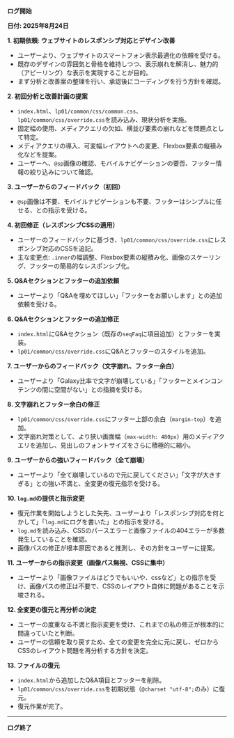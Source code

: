 **ログ開始**

**日付: 2025年8月24日**

**1. 初期依頼: ウェブサイトのレスポンシブ対応とデザイン改善**
*   ユーザーより、ウェブサイトのスマートフォン表示最適化の依頼を受ける。
*   既存のデザインの雰囲気と骨格を維持しつつ、表示崩れを解消し、魅力的（アピーリング）な表示を実現することが目的。
*   まず分析と改善案の整理を行い、承認後にコーディングを行う方針を確認。

**2. 初回分析と改善計画の提案**
*   `index.html`、`lp01/common/css/common.css`、`lp01/common/css/override.css`を読み込み、現状分析を実施。
*   固定幅の使用、メディアクエリの欠如、横並び要素の崩れなどを問題点として特定。
*   メディアクエリの導入、可変幅レイアウトへの変更、Flexbox要素の縦積み化などを提案。
*   ユーザーへ、`@sp`画像の確認、モバイルナビゲーションの要否、フッター情報の絞り込みについて確認。

**3. ユーザーからのフィードバック（初回）**
*   `@sp`画像は不要、モバイルナビゲーションも不要、フッターはシンプルに任せる、との指示を受ける。

**4. 初回修正（レスポンシブCSSの適用）**
*   ユーザーのフィードバックに基づき、`lp01/common/css/override.css`にレスポンシブ対応のCSSを追記。
*   主な変更点: `.inner`の幅調整、Flexbox要素の縦積み化、画像のスケーリング、フッターの簡易的なレスポンシブ化。

**5. Q&Aセクションとフッターの追加依頼**
*   ユーザーより「Q&Aを埋めてほしい」「フッターをお願いします」との追加依頼を受ける。

**6. Q&Aセクションとフッターの追加修正**
*   `index.html`にQ&Aセクション（既存の`seqFaq`に項目追加）とフッターを実装。
*   `lp01/common/css/override.css`にQ&Aとフッターのスタイルを追加。

**7. ユーザーからのフィードバック（文字崩れ、フッター余白）**
*   ユーザーより「Galaxy比率で文字が崩壊している」「フッターとメインコンテンツの間に空間がない」との指摘を受ける。

**8. 文字崩れとフッター余白の修正**
*   `lp01/common/css/override.css`にフッター上部の余白（`margin-top`）を追加。
*   文字崩れ対策として、より狭い画面幅（`max-width: 480px`）用のメディアクエリを追加し、見出しのフォントサイズをさらに積極的に縮小。

**9. ユーザーからの強いフィードバック（全て崩壊）**
*   ユーザーより「全て崩壊しているので元に戻してください」「文字が大きすぎる」との強い不満と、全変更の復元指示を受ける。

**10. `log.md`の提供と指示変更**
*   復元作業を開始しようとした矢先、ユーザーより「レスポンシブ対応を何とかして」「`log.md`にログを書いた」との指示を受ける。
*   `log.md`を読み込み、CSSのパースエラーと画像ファイルの404エラーが多数発生していることを確認。
*   画像パスの修正が根本原因であると推測し、その方針をユーザーに提案。

**11. ユーザーからの指示変更（画像パス無視、CSSに集中）**
*   ユーザーより「画像ファイルはどうでもいいや．cssなど」との指示を受け、画像パスの修正は不要で、CSSのレイアウト自体に問題があることを示唆される。

**12. 全変更の復元と再分析の決定**
*   ユーザーの度重なる不満と指示変更を受け、これまでの私の修正が根本的に間違っていたと判断。
*   ユーザーの信頼を取り戻すため、全ての変更を完全に元に戻し、ゼロからCSSのレイアウト問題を再分析する方針を決定。

**13. ファイルの復元**
*   `index.html`から追加したQ&A項目とフッターを削除。
*   `lp01/common/css/override.css`を初期状態（`@charset "utf-8";`のみ）に復元。
*   復元作業が完了。

---
**ログ終了**